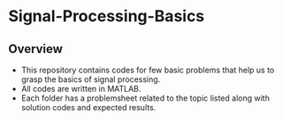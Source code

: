 # Signal-Processing-Basics


## Overview
- This repository contains codes for few basic problems that help us to grasp the basics of signal processing.
- All codes are written in MATLAB.
- Each folder has a problemsheet related to the topic listed along with solution codes and expected results.
